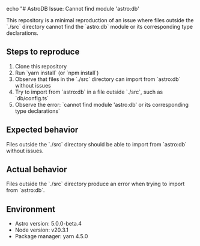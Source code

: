 echo "# AstroDB Issue: Cannot find module 'astro:db'

This repository is a minimal reproduction of an issue where files outside the \`./src\` directory cannot find the \`astro:db\` module or its corresponding type declarations.

## Steps to reproduce

1. Clone this repository
2. Run \`yarn install\` (or \`npm install\`)
3. Observe that files in the \`./src\` directory can import from \`astro:db\` without issues
4. Try to import from \`astro:db\` in a file outside \`./src\`, such as \`db/config.ts\`
5. Observe the error: \`cannot find module 'astro:db' or its corresponding type declarations\`

## Expected behavior

Files outside the \`./src\` directory should be able to import from \`astro:db\` without issues.

## Actual behavior

Files outside the \`./src\` directory produce an error when trying to import from \`astro:db\`.

## Environment

- Astro version: 5.0.0-beta.4
- Node version: v20.3.1
- Package manager: yarn 4.5.0
